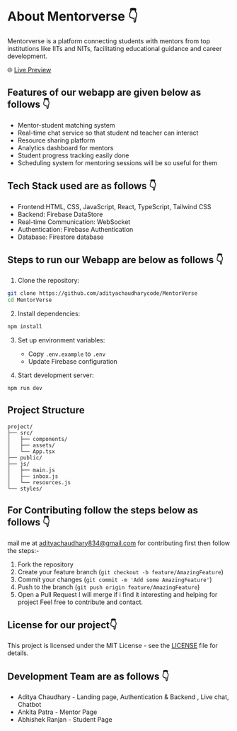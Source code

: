 # About Mentorverse 👇 

Mentorverse is a platform connecting students with mentors from top institutions like IITs and NITs, facilitating educational guidance and career development.

🌐 [Live Preview](https://adityachaudharycode.github.io/MentorVerse/)

## Features of our webapp are given below as follows 👇 

- Mentor-student matching system 
- Real-time chat service so that student nd teacher can interact
- Resource sharing platform
- Analytics dashboard for mentors
- Student progress tracking easily done
- Scheduling system for mentoring sessions will be so useful for them


## Tech Stack used are as follows 👇 

- Frontend:HTML, CSS, JavaScript, React, TypeScript, Tailwind CSS
- Backend: Firebase DataStore 
- Real-time Communication: WebSocket
- Authentication: Firebase Authentication 
- Database: Firestore database 

## Steps to run our Webapp are below as follows 👇 

1. Clone the repository:
```bash
git clone https://github.com/adityachaudharycode/MentorVerse
cd MentorVerse
```

2. Install dependencies:
```bash
npm install
```

3. Set up environment variables:
   - Copy `.env.example` to `.env`
   - Update Firebase configuration

4. Start development server:
```bash
npm run dev
```

## Project Structure

```
project/
├── src/
│   ├── components/
│   ├── assets/
│   └── App.tsx
├── public/
├── js/
│   ├── main.js
│   ├── inbox.js
│   └── resources.js
└── styles/
```

## For Contributing follow the steps below as follows 👇

mail me at adityachaudhary834@gmail.com for contributing first then follow the steps:-
1. Fork the repository
2. Create your feature branch (`git checkout -b feature/AmazingFeature`)
3. Commit your changes (`git commit -m 'Add some AmazingFeature'`)
4. Push to the branch (`git push origin feature/AmazingFeature`)
5. Open a Pull Request
I will merge if i find it interesting and helping for project 
Feel free to contribute and contact.

## License for our project👇

This project is licensed under the MIT License - see the [LICENSE](LICENSE) file for details.

## Development Team are as follows 👇 

- Aditya Chaudhary - Landing page, Authentication & Backend , Live chat, Chatbot
- Ankita Patra - Mentor Page
- Abhishek Ranjan - Student Page
  
